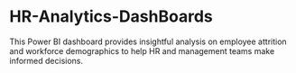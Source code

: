 # HR-Analytics-DashBoards
This Power BI dashboard provides insightful analysis on employee attrition and workforce demographics to help HR and management teams make informed decisions.
